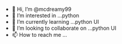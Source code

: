 - 👋 Hi, I’m @mcdreamy99
- 👀 I’m interested in ...python
- 🌱 I’m currently learning ...python UI
- 💞️ I’m looking to collaborate on ...python UI
- 📫 How to reach me ...

<!---
mcdreamy99/mcdreamy99 is a ✨ special ✨ repository because its `README.md` (this file) appears on your GitHub profile.
You can click the Preview link to take a look at your changes.
--->
